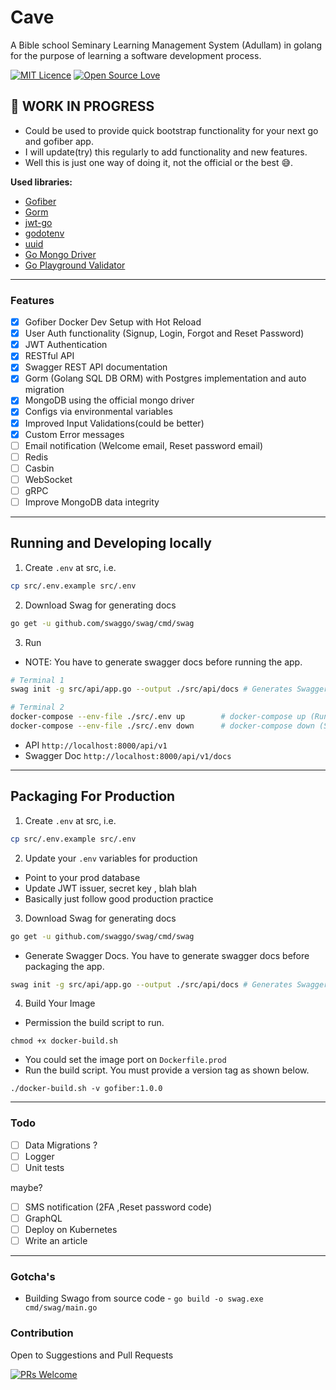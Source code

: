 # Cave
A Bible school Seminary Learning Management System (Adullam) in golang for the purpose of learning a software development process.


[![MIT Licence](https://badges.frapsoft.com/os/mit/mit.png?v=103)](https://opensource.org/licenses/mit-license.php)
[![Open Source Love](https://badges.frapsoft.com/os/v1/open-source.svg?v=103)](https://github.com/ellerbrock/open-source-badges/)

## 🚧 WORK IN PROGRESS

- Could be used to provide quick bootstrap functionality for your next go and gofiber app.
- I will update(try) this regularly to add functionality and new features.
- Well this is just one way of doing it, not the official or the best 😅.

**Used libraries:**

- [Gofiber](https://gofiber.io/)
- [Gorm](https://gorm.io/)
- [jwt-go](https://github.com/form3tech-oss/jwt-go)
- [godotenv](https://pkg.go.dev/github.com/joho/godotenv?tab=doc)
- [uuid](https://github.com/google/uuid)
- [Go Mongo Driver](https://go.mongodb.org/mongo-driver)
- [Go Playground Validator](https://github.com/go-playground/validator)

---

### Features

- [x] Gofiber Docker Dev Setup with Hot Reload
- [x] User Auth functionality (Signup, Login, Forgot and Reset Password)
- [x] JWT Authentication
- [x] RESTful API
- [x] Swagger REST API documentation
- [x] Gorm (Golang SQL DB ORM) with Postgres implementation and auto migration
- [x] MongoDB using the official mongo driver
- [x] Configs via environmental variables
- [x] Improved Input Validations(could be better)
- [x] Custom Error messages
- [ ] Email notification (Welcome email, Reset password email)
- [ ] Redis
- [ ] Casbin
- [ ] WebSocket
- [ ] gRPC
- [ ] Improve MongoDB data integrity

---

## Running and Developing locally

1. Create `.env` at src, i.e.
```sh
cp src/.env.example src/.env
```

2. Download Swag for generating docs
```sh
go get -u github.com/swaggo/swag/cmd/swag
```

3. Run
- NOTE: You have to generate swagger docs before running the app.
```sh
# Terminal 1
swag init -g src/api/app.go --output ./src/api/docs # Generates Swagger

# Terminal 2
docker-compose --env-file ./src/.env up        # docker-compose up (Run App With AutoReload)
docker-compose --env-file ./src/.env down      # docker-compose down (Shutdown App)
```

- API `http://localhost:8000/api/v1`
- Swagger Doc `http://localhost:8000/api/v1/docs`

---

## Packaging For Production

1. Create `.env` at src, i.e.
```sh
cp src/.env.example src/.env
```

2. Update your `.env` variables for production
- Point to your prod database
- Update JWT issuer, secret key , blah blah
- Basically just follow good production practice

3. Download Swag for generating docs
```sh
go get -u github.com/swaggo/swag/cmd/swag
```

- Generate Swagger Docs. You have to generate swagger docs before packaging the app.

```sh
swag init -g src/api/app.go --output ./src/api/docs # Generates Swagger
```

4. Build Your Image
- Permission the build script to run.
```
chmod +x docker-build.sh
```

- You could set the image port on `Dockerfile.prod`
- Run the build script. You must provide a version tag as shown below.
```
./docker-build.sh -v gofiber:1.0.0
```
---

### Todo

- [ ] Data Migrations ?
- [ ] Logger
- [ ] Unit tests

maybe?

- [ ] SMS notification (2FA ,Reset password code)
- [ ] GraphQL
- [ ] Deploy on Kubernetes
- [ ] Write an article

---

### Gotcha's

- Building Swago from source code - `go build -o swag.exe cmd/swag/main.go`

### Contribution

Open to Suggestions and Pull Requests

[![PRs Welcome](https://img.shields.io/badge/PRs-welcome-brightgreen.svg?style=flat-square)](http://makeapullrequest.com)

